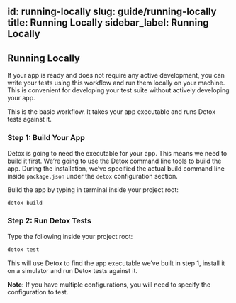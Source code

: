 id: running-locally
slug: guide/running-locally
title: Running Locally
sidebar_label: Running Locally
---

## Running Locally

If your app is ready and does not require any active development, you can write your tests using this workflow and run them locally on your machine. This is convenient for developing your test suite without actively developing your app.

This is the basic workflow. It takes your app executable and runs Detox tests against it.

### Step 1: Build Your App

Detox is going to need the executable for your app. This means we need to build it first. We’re going to use the Detox command line tools to build the app. During the installation, we’ve specified the actual build command line inside `package.json` under the `detox` configuration section.

Build the app by typing in terminal inside your project root:

```sh
detox build
```

### Step 2: Run Detox Tests

Type the following inside your project root:

```sh
detox test
```

This will use Detox to find the app executable we’ve built in step 1, install it on a simulator and run Detox tests against it.

**Note:** If you have multiple configurations, you will need to specify the configuration to test.
